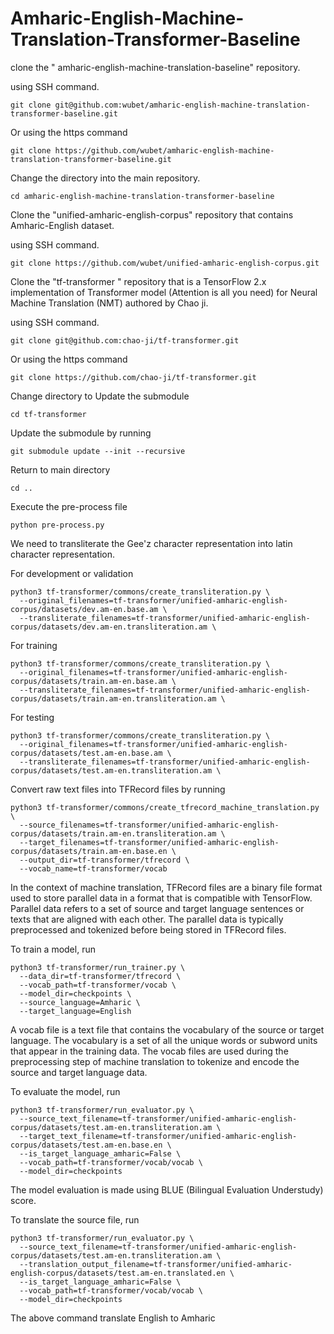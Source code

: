 # Amharic-English-Machine-Translation-Transformer-Baseline

clone the " 
amharic-english-machine-translation-baseline" repository.

using SSH command.

```buildoutcfg
git clone git@github.com:wubet/amharic-english-machine-translation-transformer-baseline.git
```
Or using the https command
```buildoutcfg
git clone https://github.com/wubet/amharic-english-machine-translation-transformer-baseline.git
```
Change the directory into the main repository.
```buildoutcfg
cd amharic-english-machine-translation-transformer-baseline
```
Clone the "unified-amharic-english-corpus" repository that contains Amharic-English dataset.

using SSH command.
```buildoutcfg
git clone https://github.com/wubet/unified-amharic-english-corpus.git
```

Clone the "tf-transformer
" repository that is a TensorFlow 2.x implementation of Transformer model (Attention is all you need) for Neural Machine Translation (NMT) authored by Chao ji.

using SSH command.
```buildoutcfg
git clone git@github.com:chao-ji/tf-transformer.git
```
Or using the https command
```buildoutcfg
git clone https://github.com/chao-ji/tf-transformer.git
```
Change directory to Update the submodule
```buildoutcfg
cd tf-transformer
```
Update the submodule by running
```buildoutcfg
git submodule update --init --recursive
```
Return to main directory
```buildoutcfg
cd ..
```

Execute the pre-process file
```buildoutcfg
python pre-process.py
```

We need to transliterate the Gee'z character representation into latin character representation.

For development or validation
```buildoutcfg
python3 tf-transformer/commons/create_transliteration.py \
  --original_filenames=tf-transformer/unified-amharic-english-corpus/datasets/dev.am-en.base.am \
  --transliterate_filenames=tf-transformer/unified-amharic-english-corpus/datasets/dev.am-en.transliteration.am \
```

For training
```buildoutcfg
python3 tf-transformer/commons/create_transliteration.py \
  --original_filenames=tf-transformer/unified-amharic-english-corpus/datasets/train.am-en.base.am \
  --transliterate_filenames=tf-transformer/unified-amharic-english-corpus/datasets/train.am-en.transliteration.am \
```

For testing
```buildoutcfg
python3 tf-transformer/commons/create_transliteration.py \
  --original_filenames=tf-transformer/unified-amharic-english-corpus/datasets/test.am-en.base.am \
  --transliterate_filenames=tf-transformer/unified-amharic-english-corpus/datasets/test.am-en.transliteration.am \
```

Convert raw text files into TFRecord files by running
```buildoutcfg
python3 tf-transformer/commons/create_tfrecord_machine_translation.py \
  --source_filenames=tf-transformer/unified-amharic-english-corpus/datasets/train.am-en.transliteration.am \
  --target_filenames=tf-transformer/unified-amharic-english-corpus/datasets/train.am-en.base.en \
  --output_dir=tf-transformer/tfrecord \
  --vocab_name=tf-transformer/vocab
```

In the context of machine translation, TFRecord files are a binary file format used to store parallel data in a format that is compatible with TensorFlow. Parallel data refers to a set of source and target language sentences or texts that are aligned with each other. The parallel data is typically preprocessed and tokenized before being stored in TFRecord files. 

To train a model, run
```buildoutcfg
python3 tf-transformer/run_trainer.py \
  --data_dir=tf-transformer/tfrecord \
  --vocab_path=tf-transformer/vocab \
  --model_dir=checkpoints \
  --source_language=Amharic \
  --target_language=English
```

A vocab file is a text file that contains the vocabulary of the source or target language. The vocabulary is a set of all the unique words or subword units that appear in the training data. The vocab files are used during the preprocessing step of machine translation to tokenize and encode the source and target language data.

To evaluate the model, run
```buildoutcfg
python3 tf-transformer/run_evaluator.py \
  --source_text_filename=tf-transformer/unified-amharic-english-corpus/datasets/test.am-en.transliteration.am \
  --target_text_filename=tf-transformer/unified-amharic-english-corpus/datasets/test.am-en.base.en \
  --is_target_language_amharic=False \
  --vocab_path=tf-transformer/vocab/vocab \
  --model_dir=checkpoints 
```
The model evaluation is made using BLUE (Bilingual Evaluation Understudy) score.

To translate the source file, run
```buildoutcfg
python3 tf-transformer/run_evaluator.py \
  --source_text_filename=tf-transformer/unified-amharic-english-corpus/datasets/test.am-en.transliteration.am \
  --translation_output_filename=tf-transformer/unified-amharic-english-corpus/datasets/test.am-en.translated.en \
  --is_target_language_amharic=False \
  --vocab_path=tf-transformer/vocab/vocab \
  --model_dir=checkpoints 
```
The above command translate English to Amharic